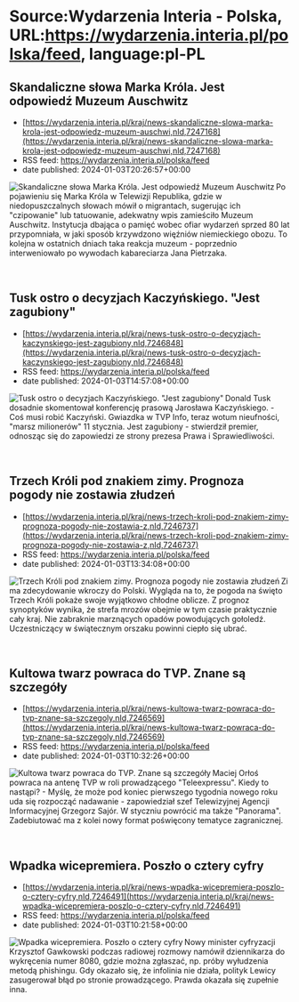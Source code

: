 # Source:Wydarzenia Interia - Polska, URL:https://wydarzenia.interia.pl/polska/feed, language:pl-PL

## Skandaliczne słowa Marka Króla. Jest odpowiedź Muzeum Auschwitz
 - [https://wydarzenia.interia.pl/kraj/news-skandaliczne-slowa-marka-krola-jest-odpowiedz-muzeum-auschwi,nId,7247168](https://wydarzenia.interia.pl/kraj/news-skandaliczne-slowa-marka-krola-jest-odpowiedz-muzeum-auschwi,nId,7247168)
 - RSS feed: https://wydarzenia.interia.pl/polska/feed
 - date published: 2024-01-03T20:26:57+00:00

<p><a href="https://wydarzenia.interia.pl/kraj/news-skandaliczne-slowa-marka-krola-jest-odpowiedz-muzeum-auschwi,nId,7247168"><img align="left" alt="Skandaliczne słowa Marka Króla. Jest odpowiedź Muzeum Auschwitz" src="https://i.iplsc.com/skandaliczne-slowa-marka-krola-jest-odpowiedz-muzeum-auschwi/000IBS1BDN87D7X5-C321.jpg" /></a>Po pojawieniu się Marka Króla w Telewizji Republika, gdzie w niedopuszczalnych słowach mówił o migrantach, sugerując ich &quot;czipowanie&quot; lub tatuowanie, adekwatny wpis zamieściło Muzeum Auschwitz. Instytucja dbająca o pamięć wobec ofiar wydarzeń sprzed 80 lat przypomniała, w jaki sposób krzywdzono więźniów niemieckiego obozu. To kolejna w ostatnich dniach taka reakcja muzeum - poprzednio interweniowało po wywodach kabareciarza Jana Pietrzaka.</p><br clear="all" />

## Tusk ostro o decyzjach Kaczyńskiego. "Jest zagubiony"
 - [https://wydarzenia.interia.pl/kraj/news-tusk-ostro-o-decyzjach-kaczynskiego-jest-zagubiony,nId,7246848](https://wydarzenia.interia.pl/kraj/news-tusk-ostro-o-decyzjach-kaczynskiego-jest-zagubiony,nId,7246848)
 - RSS feed: https://wydarzenia.interia.pl/polska/feed
 - date published: 2024-01-03T14:57:08+00:00

<p><a href="https://wydarzenia.interia.pl/kraj/news-tusk-ostro-o-decyzjach-kaczynskiego-jest-zagubiony,nId,7246848"><img align="left" alt="Tusk ostro o decyzjach Kaczyńskiego. &quot;Jest zagubiony&quot;" src="https://i.iplsc.com/tusk-ostro-o-decyzjach-kaczynskiego-jest-zagubiony/000IBPI38Q36NS0M-C321.jpg" /></a>Donald Tusk dosadnie skomentował konferencję prasową Jarosława Kaczyńskiego. - Coś musi robić Kaczyński. Gwiazdka w TVP Info, teraz wotum nieufności, &quot;marsz milionerów&quot; 11 stycznia. Jest zagubiony - stwierdził premier, odnosząc się do zapowiedzi ze strony prezesa Prawa i Sprawiedliwości.</p><br clear="all" />

## Trzech Króli pod znakiem zimy. Prognoza pogody nie zostawia złudzeń
 - [https://wydarzenia.interia.pl/kraj/news-trzech-kroli-pod-znakiem-zimy-prognoza-pogody-nie-zostawia-z,nId,7246737](https://wydarzenia.interia.pl/kraj/news-trzech-kroli-pod-znakiem-zimy-prognoza-pogody-nie-zostawia-z,nId,7246737)
 - RSS feed: https://wydarzenia.interia.pl/polska/feed
 - date published: 2024-01-03T13:34:08+00:00

<p><a href="https://wydarzenia.interia.pl/kraj/news-trzech-kroli-pod-znakiem-zimy-prognoza-pogody-nie-zostawia-z,nId,7246737"><img align="left" alt="Trzech Króli pod znakiem zimy. Prognoza pogody nie zostawia złudzeń " src="https://i.iplsc.com/trzech-kroli-pod-znakiem-zimy-prognoza-pogody-nie-zostawia-z/000IBP5DDV8LANHF-C321.jpg" /></a>Zima zdecydowanie wkroczy do Polski. Wygląda na to, że pogoda na święto Trzech Króli pokaże swoje wyjątkowo chłodne oblicze. Z prognoz synoptyków wynika, że strefa mrozów obejmie w tym czasie praktycznie cały kraj. Nie zabraknie marznących opadów powodujących gołoledź. Uczestniczący w świątecznym orszaku powinni ciepło się ubrać.</p><br clear="all" />

## Kultowa twarz powraca do TVP. Znane są szczegóły
 - [https://wydarzenia.interia.pl/kraj/news-kultowa-twarz-powraca-do-tvp-znane-sa-szczegoly,nId,7246569](https://wydarzenia.interia.pl/kraj/news-kultowa-twarz-powraca-do-tvp-znane-sa-szczegoly,nId,7246569)
 - RSS feed: https://wydarzenia.interia.pl/polska/feed
 - date published: 2024-01-03T10:32:26+00:00

<p><a href="https://wydarzenia.interia.pl/kraj/news-kultowa-twarz-powraca-do-tvp-znane-sa-szczegoly,nId,7246569"><img align="left" alt="Kultowa twarz powraca do TVP. Znane są szczegóły" src="https://i.iplsc.com/kultowa-twarz-powraca-do-tvp-znane-sa-szczegoly/000IBNZ9Y02CHFPA-C321.jpg" /></a>Maciej Orłoś powraca na antenę TVP w roli prowadzącego &quot;Teleexpressu&quot;. Kiedy to nastąpi? - Myślę, że może pod koniec pierwszego tygodnia nowego roku uda się rozpocząć nadawanie - zapowiedział szef Telewizyjnej Agencji Informacyjnej Grzegorz Sajór. W styczniu powrócić ma także &quot;Panorama&quot;. Zadebiutować ma z kolei nowy format poświęcony tematyce zagranicznej.</p><br clear="all" />

## Wpadka wicepremiera. Poszło o cztery cyfry
 - [https://wydarzenia.interia.pl/kraj/news-wpadka-wicepremiera-poszlo-o-cztery-cyfry,nId,7246491](https://wydarzenia.interia.pl/kraj/news-wpadka-wicepremiera-poszlo-o-cztery-cyfry,nId,7246491)
 - RSS feed: https://wydarzenia.interia.pl/polska/feed
 - date published: 2024-01-03T10:21:58+00:00

<p><a href="https://wydarzenia.interia.pl/kraj/news-wpadka-wicepremiera-poszlo-o-cztery-cyfry,nId,7246491"><img align="left" alt="Wpadka wicepremiera. Poszło o cztery cyfry" src="https://i.iplsc.com/wpadka-wicepremiera-poszlo-o-cztery-cyfry/000IBNLLVWY5TNT9-C321.jpg" /></a>Nowy minister cyfryzacji Krzysztof Gawkowski podczas radiowej rozmowy namówił dziennikarza do wykręcenia numer 8080, gdzie można zgłaszać, np. próby wyłudzenia metodą phishingu. Gdy okazało się, że infolinia nie działa, polityk Lewicy zasugerował błąd po stronie prowadzącego. Prawda okazała się zupełnie inna.</p><br clear="all" />

